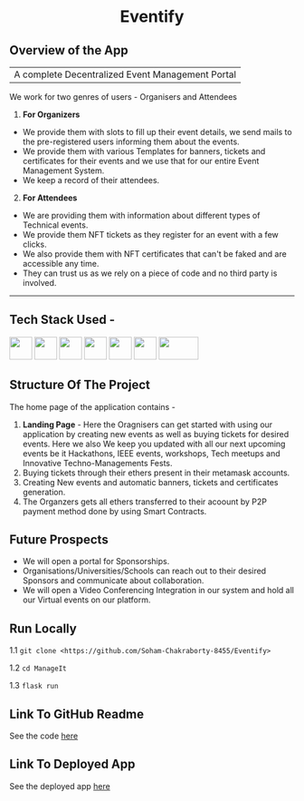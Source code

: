 <h1 align="center">
            Eventify
</h1>


## Overview of the App

<table>
<tr>
<td>
A complete Decentralized Event Management Portal
</td>
</tr>
</table>

We work for two genres of users - Organisers and Attendees

1. <b>For Organizers</b> 
- We provide them with slots to fill up their event details, we send mails to the pre-registered users informing them about the events.
- We provide them with various Templates for banners, tickets and certificates for their events and we use that for our entire Event Management System.
- We keep a record of their attendees.



2. <b>For Attendees</b> 
- We are providing them with information about different types of Technical events.
- We provide them NFT tickets as they register for an event with a few clicks.
- We also provide them with NFT certificates that can't be faked and are accessible any time.
- They can trust us as we rely on a piece of code and no third party is involved.

---------

## Tech Stack Used -
<p align="left">
<img src="https://cdn.jsdelivr.net/gh/devicons/devicon/icons/react/react-original-wordmark.svg" height="40" width="40"/> <img src="https://cdn.jsdelivr.net/gh/devicons/devicon/icons/flask/flask-original.svg" height="40" width="40" /> <img src="https://cdn.jsdelivr.net/gh/devicons/devicon/icons/solidity/solidity-original.svg" height="40" width="40"/> <img src="https://cdn.jsdelivr.net/gh/devicons/devicon/icons/polygon/polygon-original.svg" height="40" width="40"/> <img src="https://cdn.jsdelivr.net/gh/devicons/devicon/icons/python/python-original.svg" height="40" width="40"/> <img src="https://cdn.worldvectorlogo.com/logos/ethereum.svg" height="40" width="40" /> <img src="https://www.vectorlogo.zone/logos/replit/replit-ar21.svg" height="40" width="70"/> 
</p>

## Structure Of The Project

The home page of the application contains -
  1. <b>Landing Page</b> - Here the Oragnisers can get started with using our application by creating new events as well as buying tickets for desired events. Here we also We keep you updated with all our next upcoming events be it Hackathons, IEEE events, workshops, Tech meetups and Innovative Techno-Managements Fests.
  2. Buying tickets through their ethers present in their metamask accounts. 
  3. Creating New events and automatic banners, tickets and certificates generation.
  4. The Organzers gets all ethers transferred to their acoount by P2P payment method done by using Smart Contracts. 
  

## Future Prospects

- We will open a portal for Sponsorships.
- Organisations/Universities/Schools can reach out to their desired Sponsors and communicate about collaboration.
- We will open a Video Conferencing Integration in our system and hold all our Virtual events on our platform.


## Run Locally

1.1 `git clone <https://github.com/Soham-Chakraborty-8455/Eventify>`

1.2 `cd ManageIt`

1.3 `flask run`

## Link To GitHub Readme

See the code [here](https://github.com/Soham-Chakraborty-8455/Eventify)

## Link To Deployed App

See the deployed app [here](https://mighty-dusk-36159.herokuapp.com/)
